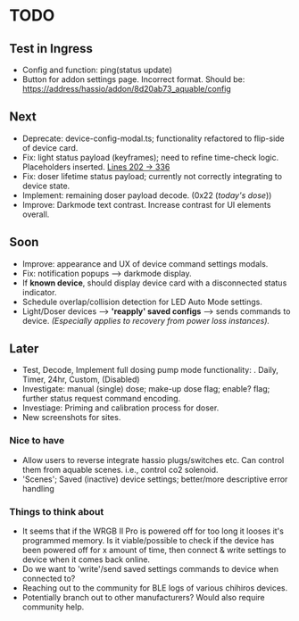 # TODO

## Test in Ingress

- Config and function: ping(status update)
- Button for addon settings page. Incorrect format. Should be: <https://address/hassio/addon/8d20ab73_aquable/config>

## Next

- Deprecate: device-config-modal.ts; functionality refactored to flip-side of device card.
- Fix: light status payload (keyframes); need to refine time-check logic. Placeholders inserted.
  [Lines 202 -> 336](src/aquable/storage/models.py#L204)
- Fix: doser lifetime status payload; currently not correctly integrating to device state.
- Implement: remaining doser payload decode. (0x22 (*today's dose*))
- Improve: Darkmode text contrast. Increase contrast for UI elements overall.

## Soon

- Improve: appearance and UX of device command settings modals.
- Fix: notification popups --> darkmode display.
- If **known device**, should display device card with a disconnected status indicator.
- Schedule overlap/collision detection for LED Auto Mode settings.
- Light/Doser devices --> **'reapply' saved configs** --> sends commands to device. *(Especially applies to recovery from power loss instances).*

## Later

- Test, Decode, Implement full dosing pump mode functionality:
  . Daily, Timer, 24hr, Custom, (Disabled)
- Investigate: manual (single) dose; make-up dose flag; enable? flag; further status request command encoding.
- Investiage: Priming and calibration process for doser.
- New screenshots for sites.

### Nice to have

- Allow users to reverse integrate hassio plugs/switches etc. Can control them from aquable scenes.
  i.e., control co2 solenoid.
- 'Scenes'; Saved (inactive) device settings; better/more descriptive error handling

### Things to think about

- It seems that if the WRGB II Pro is powered off for too long it looses it's programmed memory. Is it viable/possible to check if the device has been powered off for x amount of time, then connect & write settings to device when it comes back online.
- Do we want to 'write'/send saved settings commands to device when connected to?
- Reaching out to the community for BLE logs of various chihiros devices.
- Potentially branch out to other manufacturers? Would also require community help.
